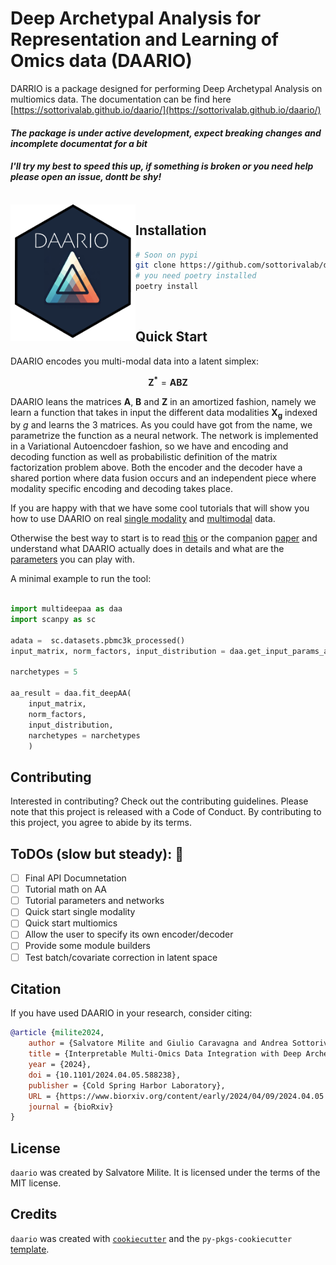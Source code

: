 # Deep Archetypal Analysis for Representation and Learning of Omics data (DAARIO)

DARRIO is a package designed for performing Deep Archetypal Analysis on multiomics data. The documentation can be find here [https://sottorivalab.github.io/daario/](https://sottorivalab.github.io/daario/)

####  *The package is under active development, expect breaking changes and incomplete documentat for a bit*
#### *I'll try my best to speed this up, if something is broken or you need help please open an issue, dontt be shy!*
<br />

<img src="https://github.com/sottorivalab/daario/blob/b5dac78f159dc85d27e9fca5ddc0c37d0a27f80a/logo.png?raw=true" width="200px" align="left">




## Installation

```bash
# Soon on pypi
git clone https://github.com/sottorivalab/daario.git
# you need poetry installed
poetry install 
```
<br />


## Quick Start


DAARIO encodes you multi-modal data into a latent simplex: 

$$
\mathbf{Z^*} =   \mathbf{A}  \mathbf{B}  \mathbf{Z} 
$$


DAARIO leans the matrices $\mathbf{A}$, $\mathbf{B}$ and $\mathbf{Z}$ in an amortized fashion, namely we learn a function that takes in input the different data modalities $\mathbf{X_g}$ indexed by $g$ and learns the 3 matrices. As you could have got from the name, we parametrize the function as a neural network. 
The network is implemented in a Variational Autoencdoer fashion, so we have and encoding and decoding function as well as probabilistic definition of the matrix factorization problem above.
Both the encoder and the decoder have a shared portion where data fusion occurs and an independent piece where modality specific encoding and decoding takes place.


If you are happy with that we have some cool tutorials that will show you how to use DAARIO on real [single modality](https://sottorivalab.github.io/daario/scRNA_single_modality.html) and [multimodal](https://sottorivalab.github.io/daario/scMulti_multimodal.ipynb) data.

Otherwise the best way to start is to read [this](https://sottorivalab.github.io/daario/daario_long_form.html) or the companion [paper](https://www.biorxiv.org/content/10.1101/2024.04.05.588238v1) and understand what DAARIO actually does in details and what are the [parameters](https://sottorivalab.github.io/daario/implementation_and_parameters.ipynb) you can play with.


A minimal example to run the tool:

```python

import multideepaa as daa
import scanpy as sc

adata =  sc.datasets.pbmc3k_processed()
input_matrix, norm_factors, input_distribution = daa.get_input_params_adata(adata)

narchetypes = 5

aa_result = daa.fit_deepAA(
    input_matrix,
    norm_factors,
    input_distribution,
    narchetypes = narchetypes
    )


```

## Contributing

Interested in contributing? Check out the contributing guidelines. Please note that this project is released with a Code of Conduct. By contributing to this project, you agree to abide by its terms.

## ToDOs  (slow but steady):  🔨

- [ ] Final API Documnetation
- [ ] Tutorial math on AA
- [ ] Tutorial parameters and networks
- [ ] Quick start single modality
- [ ] Quick start multiomics
- [ ] Allow the user to specify its own encoder/decoder
- [ ] Provide some module builders
- [ ] Test batch/covariate correction in latent space 

## Citation 

If you have used DAARIO in your research, consider citing:
```bibtex
@article {milite2024,
	author = {Salvatore Milite and Giulio Caravagna and Andrea Sottoriva},
	title = {Interpretable Multi-Omics Data Integration with Deep Archetypal Analysis},
	year = {2024},
	doi = {10.1101/2024.04.05.588238},
	publisher = {Cold Spring Harbor Laboratory},
	URL = {https://www.biorxiv.org/content/early/2024/04/09/2024.04.05.588238},
	journal = {bioRxiv}
}
```

## License

`daario` was created by Salvatore Milite. It is licensed under the terms of the MIT license.

## Credits

`daario` was created with [`cookiecutter`](https://cookiecutter.readthedocs.io/en/latest/) and the `py-pkgs-cookiecutter` [template](https://github.com/py-pkgs/py-pkgs-cookiecutter).
